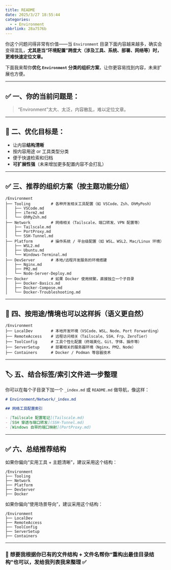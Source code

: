 ```yaml
---
title: README
date: 2025/3/27 18:55:44
categories:
  - - Environment
abbrlink: 28a7576b
---
```

你这个问题问得非常有价值——当 `Environment` 目录下面内容越来越多，确实会变得混乱，**尤其是当“环境配置”跨度大（涉及工具、系统、部署、网络等）时，更难快速定位文章。**

下面我来帮你**优化 `Environment` 分类的组织方案**，让你更容易找到内容，未来扩展也方便。

---

## ✅ 一、你的当前问题是：
> “Environment”太大、太泛，内容散乱，难以定位文章。

---

## 🎯 二、优化目标是：
- 让内容**结构清晰**
- 按内容用途 or 工具类型分类
- 便于快速检索和归档
- **可扩展性强**（未来增加更多配置内容不会打乱）

---

## ✅ 三、推荐的组织方案（按主题功能分组）

```
/Environment
├── Tooling         # 各种开发相关工具配置（如 VSCode、Zsh、OhMyPosh）
│   ├── VSCode.md
│   ├── iTerm2.md
│   └── OhMyZsh.md
├── Network         # 网络相关（Tailscale、端口转发、VPN 配置等）
│   ├── Tailscale.md
│   ├── PortProxy.md
│   └── SSH-Tunnel.md
├── Platform        # 操作系统 / 平台级配置（如 WSL、WSL2、Mac/Linux 环境）
│   ├── WSL2.md
│   ├── Ubuntu.md
│   └── Windows-Terminal.md
├── DevServer       # 本地/远程开发服务的环境搭建
│   ├── Nginx.md
│   ├── PM2.md
│   └── Node-Server-Deploy.md
├── Docker          # 如果 Docker 使用频繁，直接独立一个子目录
│   ├── Docker-Basics.md
│   ├── Docker-Compose.md
│   └── Docker-Troubleshooting.md
```

---

## 🧠 四、按用途/情境也可以这样拆（语义更自然）

```
/Environment
├── LocalDev        # 本地开发环境（VSCode、WSL、Node、Port Forwarding）
├── RemoteAccess    # 远程访问相关（Tailscale、SSH、Frp、ZeroTier）
├── ToolConfig      # 工具个性化配置（终端美化、Git、字体、插件等）
├── ServerSetup     # 部署相关的服务器环境（Nginx、PM2、Node）
├── Containers      # Docker / Podman 等容器技术
```

---

## 🏷 五、结合标签/索引文件进一步整理

你可以在每个子目录下加一个 `_index.md` 或 `README.md` 做导航，像这样：

```md
# Environment/Network/_index.md

## 网络工具配置索引

- [Tailscale 配置笔记](Tailscale.md)
- [SSH 穿透与端口转发](SSH-Tunnel.md)
- [Windows 自带的端口映射](PortProxy.md)
```

---

## ✅ 六、总结推荐结构

如果你偏向“实用工具 + 主题清晰”，建议采用这个结构：

```
/Environment
├── Tooling
├── Network
├── Platform
├── DevServer
├── Docker
```

如果你偏向“使用场景导向”，建议采用这个结构：

```
/Environment
├── LocalDev
├── RemoteAccess
├── ToolConfig
├── ServerSetup
├── Containers
```

---

### 💬 想要我根据你已有的文件结构 + 文件名帮你“重构出最佳目录结构”也可以，发给我列表我来整理 ✅